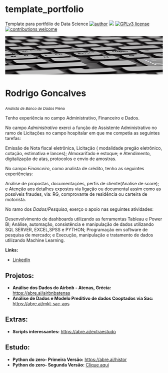 # template_portfolio
Template para portfólio de Data Science
[![author](https://img.shields.io/badge/author-RodrigoGonc-red.svg)](https://www.linkedin.com/in/rodrigo-gon%C3%A7alves-a22b6012a/) [![](https://img.shields.io/badge/python-3.7+-blue.svg)](https://www.python.org/downloads/release/python-365/) [![GPLv3 license](https://img.shields.io/badge/License-GPLv3-blue.svg)](http://perso.crans.org/besson/LICENSE.html) [![contributions welcome](https://img.shields.io/badge/contributions-welcome-brightgreen.svg?style=flat)](https://github.com/RodriguoGoncalves/sigmoidal_data_science)

<p align="center">
  <img src="banner4.png" >
</p>

# Rodrigo Goncalves
<sub>*Analista de Banco de Dados* Pleno</sub>

Tenho experiência no campo Administrativo, Financeiro e Dados.

No  campo *Administrativo* exerci a função de Assistente Administrativo no ramo de Licitações no campo hospitalar em que  me competia as seguintes tarefas: 

Emissão de Nota fiscal eletrônica, Licitação ( modalidade pregão eletrônico, cotação, estimativa e lances);
Almoxarifado e estoque; e Atendimento, digitalização de atas, protocolos e envio de amostras. 

No campo *Financeiro*,  como analista de crédito, tenho as seguintes experiências: 

Análise de propostas, documentações, perfis de cliente(Analise de score); e Atenção aos detalhes expostos via ligação ou documental assim como as possíveis fraudes, via: RG, comprovante de residência ou  carteira de motorista. 


No ramo dos *Dados/Pesquisa*, exerço o apoio nas seguintes atividades: 

Desenvolvimento de dashboards utilizando as ferramentas Tableau e Power BI; Análise, automação, consistência e manipulação de dados utilizando SQL SERVER, EXCEL,SPSS e PYTHON;  Programação em software de pesquisa de mercado; e Execução, manipulação e tratamento de dados utilizando Machine Learning.


**Links:**
* [LinkedIn](https://www.linkedin.com/in/rodrigo-gon%C3%A7alves-a22b6012a/)


## Projetos:
* **Análise dos Dados do Airbnb - Atenas, Grécia:** https://abre.ai/airbnbatenas
*  **Análise de Dados e Modelo Preditivo de dados Cooptados via Sac:** https://abre.ai/mkt-sac-aps

## Extras:
* **Scripts interessantes:** https://abre.ai/extraestudo

## Estudo:
* **Python do zero- Primeira Versão:** https://abre.ai/histor
* **Python do zero- Segunda Versão:** [Clique aqui](https://github.com/RodriguoGoncalves/PythondoZeroSegundaVersao/blob/main/README.md)



